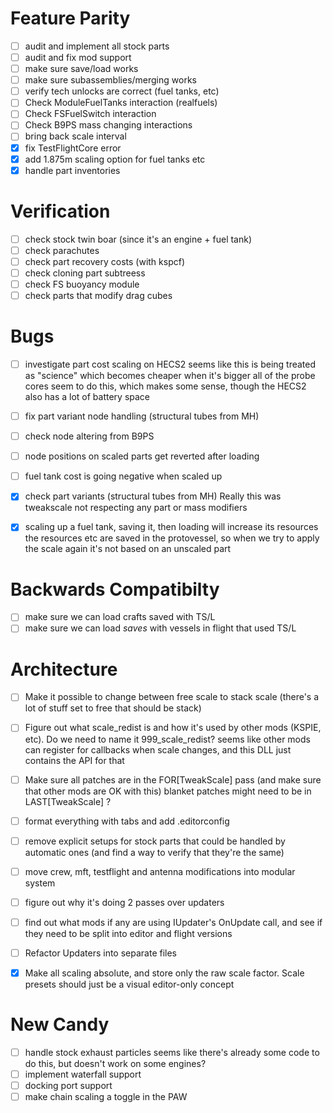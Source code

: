 # Feature Parity

- [ ] audit and implement all stock parts
- [ ] audit and fix mod support
- [ ] make sure save/load works
- [ ] make sure subassemblies/merging works
- [ ] verify tech unlocks are correct (fuel tanks, etc)
- [ ] Check ModuleFuelTanks interaction (realfuels)
- [ ] Check FSFuelSwitch interaction
- [ ] Check B9PS mass changing interactions
- [ ] bring back scale interval
- [x] fix TestFlightCore error
- [x] add 1.875m scaling option for fuel tanks etc
- [x] handle part inventories

# Verification

- [ ] check stock twin boar (since it's an engine + fuel tank)
- [ ] check parachutes
- [ ] check part recovery costs (with kspcf)
- [ ] check cloning part subtreess
- [ ] check FS buoyancy module
- [ ] check parts that modify drag cubes

# Bugs

- [ ] investigate part cost scaling on HECS2
		seems like this is being treated as "science" which becomes cheaper when it's bigger
		all of the probe cores seem to do this, which makes some sense, though the HECS2 also has a lot of battery space
- [ ] fix part variant node handling (structural tubes from MH)
- [ ] check node altering from B9PS
- [ ] node positions on scaled parts get reverted after loading
- [ ] fuel tank cost is going negative when scaled up
- [x] check part variants (structural tubes from MH)
		Really this was tweakscale not respecting any part or mass modifiers
- [x] scaling up a fuel tank, saving it, then loading will increase its resources
		the resources etc are saved in the protovessel, so when we try to apply the scale again it's not based on an unscaled part


# Backwards Compatibilty

- [ ] make sure we can load crafts saved with TS/L
- [ ] make sure we can load *saves* with vessels in flight that used TS/L

# Architecture

- [ ] Make it possible to change between free scale to stack scale (there's a lot of stuff set to free that should be stack)
- [ ] Figure out what scale_redist is and how it's used by other mods (KSPIE, etc).  Do we need to name it 999_scale_redist?
		seems like other mods can register for callbacks when scale changes, and this DLL just contains the API for that
- [ ] Make sure all patches are in the FOR[TweakScale] pass (and make sure that other mods are OK with this)
		blanket patches might need to be in LAST[TweakScale] ?
- [ ] format everything with tabs and add .editorconfig
- [ ] remove explicit setups for stock parts that could be handled by automatic ones (and find a way to verify that they're the same)
- [ ] move crew, mft, testflight and antenna modifications into modular system
- [ ] figure out why it's doing 2 passes over updaters
- [ ] find out what mods if any are using IUpdater's OnUpdate call, and see if they need to be split into editor and flight versions
- [ ] Refactor Updaters into separate files
- [x] Make all scaling absolute, and store only the raw scale factor.  Scale presets should just be a visual editor-only concept


# New Candy

- [ ] handle stock exhaust particles
		seems like there's already some code to do this, but doesn't work on some engines?
- [ ] implement waterfall support
- [ ] docking port support
- [ ] make chain scaling a toggle in the PAW